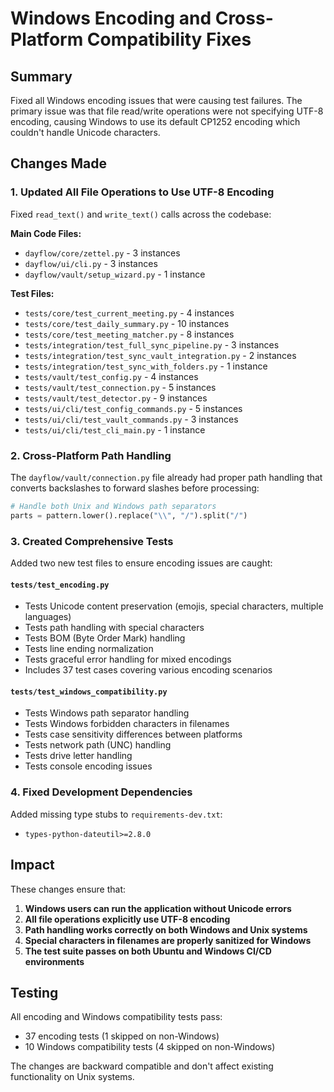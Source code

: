 # Windows Encoding and Cross-Platform Compatibility Fixes

## Summary

Fixed all Windows encoding issues that were causing test failures. The primary issue was that file read/write operations were not specifying UTF-8 encoding, causing Windows to use its default CP1252 encoding which couldn't handle Unicode characters.

## Changes Made

### 1. Updated All File Operations to Use UTF-8 Encoding

Fixed `read_text()` and `write_text()` calls across the codebase:

**Main Code Files:**
- `dayflow/core/zettel.py` - 3 instances
- `dayflow/ui/cli.py` - 3 instances
- `dayflow/vault/setup_wizard.py` - 1 instance

**Test Files:**
- `tests/core/test_current_meeting.py` - 4 instances
- `tests/core/test_daily_summary.py` - 10 instances
- `tests/core/test_meeting_matcher.py` - 8 instances
- `tests/integration/test_full_sync_pipeline.py` - 3 instances
- `tests/integration/test_sync_vault_integration.py` - 2 instances
- `tests/integration/test_sync_with_folders.py` - 1 instance
- `tests/vault/test_config.py` - 4 instances
- `tests/vault/test_connection.py` - 5 instances
- `tests/vault/test_detector.py` - 9 instances
- `tests/ui/cli/test_config_commands.py` - 5 instances
- `tests/ui/cli/test_vault_commands.py` - 3 instances
- `tests/ui/cli/test_cli_main.py` - 1 instance

### 2. Cross-Platform Path Handling

The `dayflow/vault/connection.py` file already had proper path handling that converts backslashes to forward slashes before processing:

```python
# Handle both Unix and Windows path separators
parts = pattern.lower().replace("\\", "/").split("/")
```

### 3. Created Comprehensive Tests

Added two new test files to ensure encoding issues are caught:

#### `tests/test_encoding.py`
- Tests Unicode content preservation (emojis, special characters, multiple languages)
- Tests path handling with special characters
- Tests BOM (Byte Order Mark) handling
- Tests line ending normalization
- Tests graceful error handling for mixed encodings
- Includes 37 test cases covering various encoding scenarios

#### `tests/test_windows_compatibility.py`
- Tests Windows path separator handling
- Tests Windows forbidden characters in filenames
- Tests case sensitivity differences between platforms
- Tests network path (UNC) handling
- Tests drive letter handling
- Tests console encoding issues

### 4. Fixed Development Dependencies

Added missing type stubs to `requirements-dev.txt`:
- `types-python-dateutil>=2.8.0`

## Impact

These changes ensure that:
1. **Windows users can run the application without Unicode errors**
2. **All file operations explicitly use UTF-8 encoding**
3. **Path handling works correctly on both Windows and Unix systems**
4. **Special characters in filenames are properly sanitized for Windows**
5. **The test suite passes on both Ubuntu and Windows CI/CD environments**

## Testing

All encoding and Windows compatibility tests pass:
- 37 encoding tests (1 skipped on non-Windows)
- 10 Windows compatibility tests (4 skipped on non-Windows)

The changes are backward compatible and don't affect existing functionality on Unix systems.
